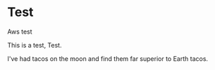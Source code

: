 # Test
Aws test

This is a test, Test.

I've had tacos on the moon and find them far superior to Earth tacos.
